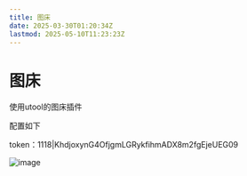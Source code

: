 ```yaml
---
title: 图床
date: 2025-03-30T01:20:34Z
lastmod: 2025-05-10T11:23:23Z
---
```


# 图床

使用utool的图床插件

配置如下

token：1118|KhdjoxynG4OfjgmLGRykfihmADX8m2fgEjeUEG09

![image](assets/image-20250330012133-qir3up7.png)
